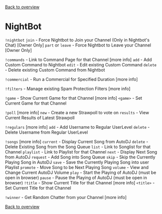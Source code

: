 [Back to overview](/README.md)

# NightBot

`!nightbot`
`join` - Force Nightbot to Join your Channel (Only in Nightbot's Chat) [Owner Only]
`part` or `leave` - Force Nightbot to Leave your Channel [Owner Only]

`!commands` - Link to Command Page for that Channel [more info]
`add` - Add Custom Command to Nightbot
`edit` - Edit existing Custom Command
`delete` - Delete existing Custom Command from Nightbot

`!commercial` - Run a Commercial for Specified Duration [more info]

`!filters` - Manage existing Spam Protection Filters [more info]

`!game` - Show Current Game for that Channel [more info]
`<game>` - Set Current Game for that Channel

`!poll` [more info]
`new` - Create a new Strawpoll to vote on
`results` - View Current Results of Latest Strawpoll

`!regulars` [more info]
`add` - Add Username to Regular UserLevel
`delete` - Delete Username from Regular UserLevel

`!songs` [more info]
`current` - Display Current Song from AutoDJ
`delete` - Delete Existing Song from the Song Queue
`list` - Link to Songlist for that Channel
`playlist` - Link to Playlist for that Channel
`next` - Display Next Song from AutoDJ
`request` - Add Song into Song Queue
`skip` - Skip the Currently Playing Song in AutoDJ
`save` - Save the Currently Playing Song into user Playlist
`promote` - Move Song to be Next Playing Song
`volume` - View and Change Current AutoDJ Volume
`play` - Start the Playing of AutoDJ (must be open in browser)
`pause` - Pause the Playing of AutoDJ (must be open in browser)
`!title` - Show Current Title for that Channel [more info]
`<title>` - Set Current Title for that Channel

`!winner` - Get Random Chatter from your Channel [more info]

[Back to overview](/README.md)

